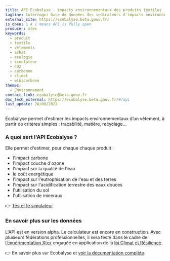 ```yaml
---
title: API Ecobalyse - impacts environnementaux des produits textiles
tagline: Interrogez base de données des indicateurs d'impacts environnementaux des produits textiles
external_site: https://ecobalyse.beta.gouv.fr/
is_open: 1 # 1 means API is fully open
producer: mtes
keywords:
  - produit
  - textile
  - vêtements
  - achat
  - ecologie
  - simulateur
  - CO2
  - carbonne
  - climat
  - wikicarbone
themes:
  - Environnement
contact_link: ecobalyse@beta.gouv.fr
doc_tech_external: https://ecobalyse.beta.gouv.fr/#/api
last_update: 26/08/2022
---
```


Ecobalyse permet d’estimer les impacts environnementaux d’un vêtement, à partir de critères simples : traçabilité, matière, recyclage…

### A quoi sert l'API Ecobalyse ?

Elle permet d'estimer, pour chaque chaque produit :

- l'impact carbone
- l'impact couche d'ozone
- l'impact sur la qualité de l'eau
- le coût energétique
- l'impact sur l'eutrophisation de l'eau et des terres
- l'impact sur l'acidification terrestre des eaux douces
- l'utilisation du sol
- l'utilisation de mineraux

👉  [Tester le simulateur](https://ecobalyse.beta.gouv.fr/#/textile/simulator)

### En savoir plus sur les données

L'API est en version alpha.
Le calculateur est encore en construction. Avec plusieurs fédérations professionnelles, il sera testé dans le cadre de [l’expérimentation Xtex](https://agirpourlatransition.ademe.fr/entreprises/aides-financieres/20210920/xtex2021-191) engagée en application de la [loi Climat et Résilience](https://www.legifrance.gouv.fr/loda/article_lc/LEGIARTI000043957692?init=true&page=1&query=loi+climat+et+r%C3%A9silience&searchField=ALL&tab_selection=all).

👉 En savoir plus sur Ecobalyse et [voir la documentation complète](https://fabrique-numerique.gitbook.io/ecobalyse)
